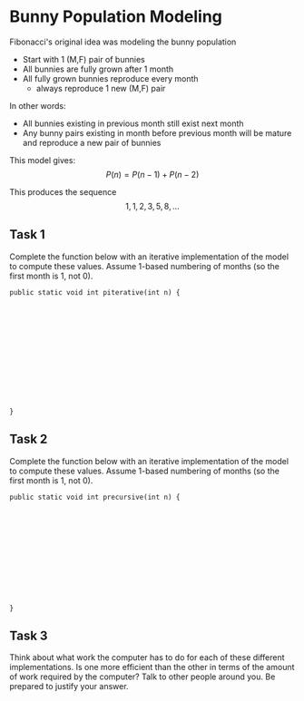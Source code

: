 # Bunny Population Modeling

Fibonacci's original idea was modeling the bunny population
* Start with 1 (M,F) pair of bunnies
* All bunnies are fully grown after 1 month
* All fully grown bunnies reproduce every month
    * always reproduce 1 new (M,F) pair

In other words:
* All bunnies existing in previous month still exist next month
* Any bunny pairs existing in month before previous month will
  be mature and reproduce a new pair of bunnies

This model gives:
$$P(n) = P(n-1) + P(n-2)$$

This produces the sequence
$$1,1,2,3,5,8,\ldots$$

## Task 1
Complete the function below with an iterative
implementation of the model to compute these
values.  Assume 1-based numbering
of months (so the first month is 1, not 0).

```
public static void int piterative(int n) {














}
```

## Task 2

Complete the function below with an iterative
implementation of the model to compute these
values.  Assume 1-based numbering
of months (so the first month is 1, not 0).

```
public static void int precursive(int n) {













}
```

## Task 3

Think about what work the computer has to do for
each of these different implementations.  Is one
more efficient than the other in terms of the amount
of work required by the computer?  Talk to other people
around you.  Be prepared to justify your answer.

